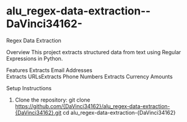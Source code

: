 # alu_regex-data-extraction--DaVinci34162-
Regex Data Extraction

 Overview
This project extracts structured data from text using Regular Expressions in Python.

 Features
Extracts Email Addresses  
Extracts URLsExtracts Phone Numbers
Extracts Currency Amounts  

 Setup Instructions
1. Clone the repository:
   git clone https://github.com/{DaVinci34162}/alu_regex-data-extraction-{DaVinci34162}.git
   cd alu_regex-data-extraction-{DaVinci34162}
